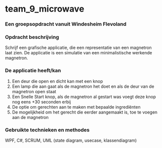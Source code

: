 # team_9_microwave

### Een groepsopdracht vanuit Windesheim Flevoland

### Opdracht beschrijving
Schrijf een grafische applicatie, die een representatie van een magnetron laat zien. De applicatie is
een simulatie van een minimalistische werkende magnetron.

### De applicatie heeft/kan
1) Een deur die open en dicht kan met een knop
2) Een lamp die aan gaat als de magnetron het doet en als de deur van de magnetron open staat
3) Een Snelle Start knop, als de magnetron al gestart was voegt deze knop nog eens +30 seconden erbij
4) De optie om gerechten aan te maken met bepaalde ingrediënten
5) De mogelijkheid om het gerecht die eerder aangemaakt is, toe te voegen aan de magnetron

### Gebruikte technieken en methodes
WPF, C#, SCRUM, UML (state diagram, usecase, klassendiagram)
